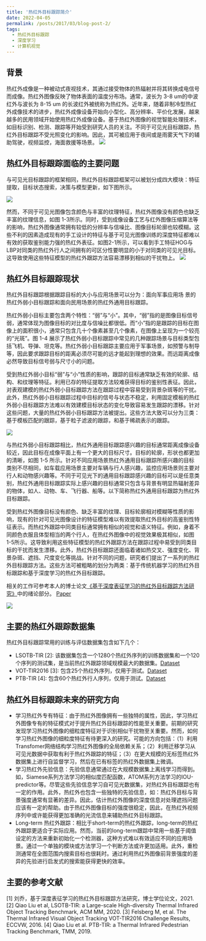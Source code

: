```yaml
---
title: '热红外目标跟踪简介'
date: 2022-04-05
permalink: /posts/2017/03/blog-post-2/
tags:
  - 热红外目标跟踪
  - 深度学习
  - 计算机视觉
---
```

## 背景
热红外成像是一种被动式夜视技术，其通过接受物体的热辐射并将其转换成电信号而成像。热红外图像反映了物体表面的温度分布场。通常，波长为 3-8 um的中波红外与波长为 8-15 um 的长波红外被统称为热红外。近年来，随着非制冷型热红外成像技术的进步，热红外成像设备开始向小型化、高分辨率、平价化发展，越来越多的民用领域开始使用热红外成像设备。基于热红外图像的视觉智能处理技术，如目标识别、检测、跟踪等开始受到研究人员的关注。不同于可见光目标跟踪，热红外目标跟踪不受光照变化的影响。因此，其可被应用于夜间或是雨雾天气下的辅助驾驶，视频监控，海面救援等场景。
<img src='/images/1649127908086.png'>


## 热红外目标跟踪面临的主要问题
与可见光目标跟踪的框架相同，热红外目标跟踪框架可以被划分成四大模块：特征提取，目标状态搜索，决策与模型更新，如下图所示。

<img src='/images/1649128000267.png'>

然而，不同于可见光图像包含颜色与丰富的纹理特征，热红外图像没有颜色也缺乏丰富的纹理信息，如图 1-3所示。同时，受到成像设备工艺与红外图像压缩算法等的影响，热红外图像通常拥有较低的分辨率与信噪比、图像目标轮廓也较模糊。这些不利的因素造成现有的手工设计的特征与基于可见光图像训练的深度特征都难以有效的获取鉴别能力强的热红外表征。如图2-1所示，可以看到手工特征HOG与LBP对同类的热红外行人之间拥有的可区分性要明显的小于对同类的可见光目标。这导致使用这些特征模型的热红外跟踪方法容易漂移到相似的干扰物上。
<img src='/images/1649128685757.png'>


## 热红外目标跟踪现状
热红外目标跟踪根据跟踪目标的大小与应用场景可以分为：面向军事应用场
景的热红外弱小目标跟踪和面向民用场景的热红外通用目标跟踪。

热红外弱小目标主要包含两个特性：“弱”与“小”。其中，“弱”指的是图像目标信号弱，通常体现为图像目标的对比度与信噪比都很低。而“小”指的是跟踪的目标在图像上的面积很小，通常只包含几十个像素甚至几个像素，在图像上呈现为一个较亮的“光斑”。图 1-4 展示了热红外弱小目标跟踪中常见的几种跟踪场景与目标类型包括飞机、导弹、坦克等。热红外弱小目标跟踪主要应用于军事场景，如预警与制导等，因此要求跟踪目标的距离必须尽可能的远才能起到理想的效果。而远距离成像必然导致目标信号弱与尺寸小的问题。

受到热红外弱小目标“弱”与“小”性质的影响，跟踪的目标通常缺乏有效的轮廓、结构、和纹理等特征。利用已存的特征提取方法较难获得目标的鉴别性表征。因此，对表观建模的热红外弱小目标跟踪方法在跟踪过程中容易受到背景杂斑等的干扰。此外，热红外弱小目标跟踪过程中目标的信号与状态不稳定，利用固定模板的热红外弱小目标跟踪方法难以有效建模目标状态的变化导致容易发生跟踪的漂移。针对这些问题，大量的热红外弱小目标跟踪方法被提出。这些方法大致可以分为三类：基于模板匹配的跟踪，基于粒子滤波的跟踪，和基于稀疏表示的跟踪。

<img src='/images/1649129948229.png'>

与热红外弱小目标跟踪相比，热红外通用目标跟踪感兴趣的目标通常距离成像设备较近，因此目标在成像平面上有一个更大的目标尺寸。目标的轮廓，形状也都更加的清晰，如图 1-5 所示。针对不同应用场景热红外通用目标跟踪所感兴趣的目标类别不尽相同，如车载应用场景主要对车辆与行人感兴趣，监控应用场景则主要对行人和动物感兴趣等。不同于可见光下的通用目标跟踪感兴趣的目标可以是任意类别，热红外通用目标跟踪实际上感兴趣的目标通常只包含与背景有明显热辐射差异的物体，如人、动物、车、飞行器、船等。以下简称热红外通用目标跟踪为热红外目标跟踪。

受到热红外图像目标没有颜色、缺乏丰富的纹理、目标轮廓相对模糊等性质的影响，现有的针对可见光图像设计的特征模型难以有效提取热红外目标的高鉴别性特征表示。而热红外跟踪中同类目标通常拥有相似的视觉和语义特征。例如，身着不同颜色衣服且体型相当的两个行人，在热红外图像中的视觉效果极其相似，如图 1-5所示。这导致利用这些特征模型的热红外跟踪方法在跟踪过程中易受到同类目标的干扰而发生漂移。此外，热红外目标跟踪还面临着诸如热交叉、强度变化、背景杂斑、遮挡、尺度变化等挑战。针对不同的问题，研究者们提出了一系列的热红外目标跟踪方法。这些方法可被粗略的划分为两类：基于传统机器学习的热红外目标跟踪和基于深度学习的热红外目标跟踪。

相关的工作可参考本人的博士论文[《基于深度表征学习的热红外目标跟踪方法研究》](https://kns.cnki.net/kcms/detail/detail.aspx?dbcode=CDFD&dbname=CDFDLAST2022&filename=1021897432.nh&uniplatform=NZKPT&v=4dQy75Gq3-C1hAPENwn_H37Uyedc5CFif6AAC0cSUFwi8jW1FBDqTy6j5O9GR8tl)中的绪论部分。 [Paper](https://pan.baidu.com/s/1bqBVntE1HFJ5rKr7_8lgXQ?pwd=wc9j)

<img src='/images/1649208985866.png'>

## 主要的热红外跟踪数据集
热红外目标跟踪常用的训练与评估数据集包含如下几个：
* LSOTB-TIR [2]: 该数据集包含一个1280个热红外序列的训练数据集和一个120个序列的测试集，是当前热红外跟踪领域规模最大的数据集。[Dataset](https://github.com/QiaoLiuHit/LSOTB-TIR)
* VOT-TIR2016 [3]: 包含25个热红外序列，仅用于测试。[Dataset](https://pan.baidu.com/s/1Gkb74LmmHargq5m7Sd6Epw?pwd=wqy4)
* PTB-TIR [4]:  包含60个热红外行人序列，仅用于测试。[Dataset](https://github.com/QiaoLiuHit/PTB-TIR_Evaluation_toolkit)

## 热红外目标跟踪未来的研究方向
* 学习热红外专有特征：由于热红外图像拥有一些独特的属性，因此，学习热红外图像专有的特征模式对于提升热红外目标跟踪的性能至关重要。前期的研究发现学习热红外图像的细粒度特征对于识别相似干扰物至关重要。然而，如何学习热红外图像的细粒度特征有待更深入的研究。可能的方向包括：（1）利用Transfomer网络结构学习热红外图像的全局依赖关系；（2）利用迁移学习从可见光数据中获取有利于热红外跟踪的特征；（3）在更大规模的无标签热红外数据集上进行自监督学习，然后在已有标签的热红外数据集上微调。
* 学习热红外先验信息：先验信息通常通过在大规模数据集上离线学习而得到。如，Siamese系列方法学习的相似度匹配函数，ATOM系列方法学习的IOU-predictor等。尽管这些先验信息学习自可见光数据集，对热红外目标跟踪也有一定的作用。此外，热红外也包含一些独特的先验信息，如：热红外目标与背景强度通常有显著的差异。因此，估计热红外图像的深度信息对处理遮挡问题应该有一定的帮助。由于热红外图像目标的强度很稳定，因此，在热红外视频序列中或许能获得更加准确的光流信息来辅助热红外目标跟踪。
* Long-term 热红外跟踪：相比于short-term的热红外跟踪，long-term的热红外跟踪更适合于实际应用。然而，当前的long-term跟踪中常用一些基于阈值设定的方法来重新初始化一个检测器，这种方式难以有效适应不同的应用场景。通过一个单独的模块或方法学习一个判断方法或许更加适用。此外，重检测通常在全图范围内搜索目标也很耗时。通过利用热红外图像前背景强度的差异的先验进行启发式的搜索能获得更快的效率。


## 主要的参考文献
[1] 刘乔，基于深度表征学习的热红外目标跟踪方法研究，博士学位论文，2021.
[2] Qiao Liu et al, LSOTB-TIR: a Large-scale High-diversity Thermal Infrared Object Tracking Benchmark, ACM MM, 2020.
[3] Felsberg M, et al. The Thermal Infrared Visual Object Tracking
VOT-TIR2016 Challenge Results, ECCVW, 2016.
[4] Qiao Liu et al. PTB-TIR: a Thermal Infrared Pedestrian Tracking Benchmark, TMM, 2019.